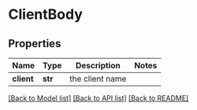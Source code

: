 # ClientBody

## Properties
Name | Type | Description | Notes
------------ | ------------- | ------------- | -------------
**client** | **str** | the client name | 

[[Back to Model list]](../README.md#documentation-for-models) [[Back to API list]](../README.md#documentation-for-api-endpoints) [[Back to README]](../README.md)

